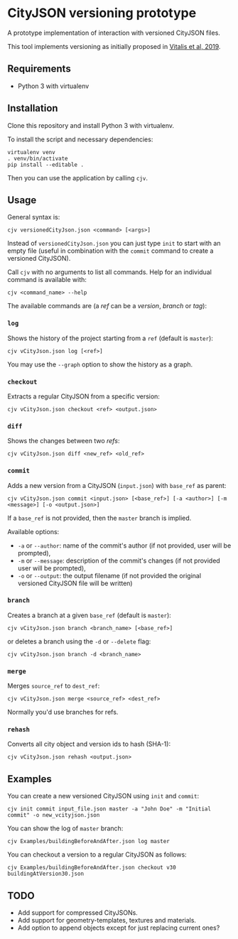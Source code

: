 # CityJSON versioning prototype

A prototype implementation of interaction with versioned CityJSON files.

This tool implements versioning as initially proposed in [Vitalis et al, 2019](https://www.isprs-ann-photogramm-remote-sens-spatial-inf-sci.net/IV-4-W8/123/2019/).

## Requirements

- Python 3 with virtualenv

## Installation

Clone this repository and install Python 3 with virtualenv.

To install the script and necessary dependencies:

```
virtualenv venv
. venv/bin/activate
pip install --editable .
```

Then you can use the application by calling `cjv`.

## Usage

General syntax is:

```
cjv versionedCityJson.json <command> [<args>]
```

Instead of ``versionedCityJson.json`` you can just type ``init`` to start with an empty file (useful in combination with the ``commit`` command to create a versioned CityJSON).

Call `cjv` with no arguments to list all commands. Help for an individual command is available with:

```
cjv <command_name> --help
```

The available commands are (a *ref* can be a *version*, *branch* or *tag*):

### ``log``
Shows the history of the project starting from a ``ref`` (default is ``master``):

```
cjv vCityJson.json log [<ref>]
```

You may use the `--graph` option to show the history as a graph.

### ``checkout``

Extracts a regular CityJSON from a specific version:

```
cjv vCityJson.json checkout <ref> <output.json>
```

### ``diff``

Shows the changes between two *refs*:

```
cjv vCityJson.json diff <new_ref> <old_ref>
```

### ``commit``

Adds a new version from a CityJSON (``input.json``) with ``base_ref`` as parent:

```
cjv vCityJson.json commit <input.json> [<base_ref>] [-a <author>] [-m <message>] [-o <output.json>]
```

If a ``base_ref`` is not provided, then the ``master`` branch is implied.

Available options:
- `-a` or `--author`: name of the commit's author (if not provided, user will be prompted),
- `-m` or `--message`: description of the commit's changes (if not provided user will be prompted),
- `-o` or `--output`: the output filename (if not provided the original versioned CityJSON file will be written)

### ``branch``

Creates a branch at a given ``base_ref`` (default is ``master``):

```
cjv vCityJson.json branch <branch_name> [<base_ref>]
```

or deletes a branch using the `-d` or `--delete` flag:

```
cjv vCityJson.json branch -d <branch_name>
```

### ``merge``

Merges ``source_ref`` to ``dest_ref``:

```
cjv vCityJson.json merge <source_ref> <dest_ref>
```

Normally you'd use branches for refs.

### ``rehash``

Converts all city object and version ids to hash (SHA-1):

```
cjv vCityJson.json rehash <output.json>
```

## Examples

You can create a new versioned CityJSON using ``init`` and ``commit``:

```
cjv init commit input_file.json master -a "John Doe" -m "Initial commit" -o new_vcityjson.json
```

You can show the log of ``master`` branch:

```
cjv Examples/buildingBeforeAndAfter.json log master
```

You can checkout a version to a regular CityJSON as follows:

```
cjv Examples/buildingBeforeAndAfter.json checkout v30 buildingAtVersion30.json
```

## TODO

- Add support for compressed CityJSONs.
- Add support for geometry-templates, textures and materials.
- Add option to append objects except for just replacing current ones?